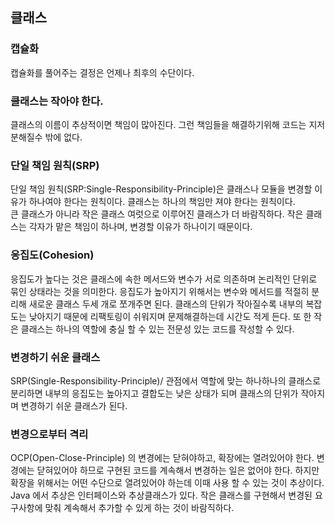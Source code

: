 ## 클래스

### 캡슐화

캡슐화를 풀어주는 결정은 언제나 최후의 수단이다.

### 클래스는 작아야 한다.

클래스의 이름이 추상적이면 책임이 많아진다. 그런 책임들을 해결하기위해 코드는 지저분해질수 밖에 없다.

### 단일 책임 원칙(SRP)

단일 책임 원칙(SRP:Single-Responsibility-Principle)은 클래스나 모듈을 변경할 이유가 하나여야 한다는 원칙이다. 클래스는 하나의 책임만 져야 한다는 원칙이다.  
큰 클래스가 아니라 작은 클래스 여럿으로 이루어진 클래스가 더 바람직하다. 작은 클래스는 각자가 맡은 책임이 하나며, 변경할 이유가 하나이기 때문이다.

### 응집도(Cohesion)

응집도가 높다는 것은 클래스에 속한 메서드와 변수가 서로 의존하며 논리적인 단위로 묶인 상태라는 것을 의미한다.
응집도가 높아지기 위해서는 변수와 메서드를 적절히 분리해 새로운 클래스 두세 개로 쪼개주면 된다. 클래스의 단위가 작아질수록 내부의 복잡도는 낮아지기 때문에 리팩토링이 쉬워지며 문제해결하는데 시간도 적게 든다. 또 한 작은 클래스는 하나의 역할에 충실 할 수 있는 전문성 있는 코드를 작성할 수 있다.

### 변경하기 쉬운 클래스

SRP(Single-Responsibility-Principle)/ 관점에서 역할에 맞는 하나하나의 클래스로 분리하면 내부의 응집도는 높아지고 결합도는 낮은 상태가 되며 클래스의 단위가 작아지며 변경하기 쉬운 클래스가 된다.

### 변경으로부터 격리

OCP(Open-Close-Principle) 의 변경에는 닫혀야하고, 확장에는 열려있어야 한다. 변경에는 닫혀있어야 하므로 구현된 코드를 계속해서 변경하는 일은 없어야 한다. 하지만 확장을 위해서는 어떤 수단으로 열려있어야 하는데 이때 사용 할 수 있는 것이 추상이다. Java 에서 추상은 인터페이스와 추상클래스가 있다. 작은 클래스를 구현해서 변경된 요구사항에 맞춰 계속해서 추가할 수 있게 하는 것이 바람직하다.

